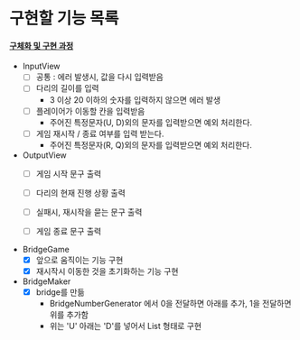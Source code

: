 # 구현할 기능 목록

#### [구체화 및 구현 과정](./PROCESS.md)

- InputView
  - [ ] 공통 : 에러 발생시, 값을 다시 입력받음
  - [ ] 다리의 길이를 입력
      - 3 이상 20 이하의 숫자를 입력하지 않으면 에러 발생
  - [ ] 플레이어가 이동할 칸을 입력받음
      - 주어진 특정문자(U, D)외의 문자를 입력받으면 예외 처리한다.
  - [ ] 게임 재시작 / 종료 여부를 입력 받는다.
      - 주어진 특정문자(R, Q)외의 문자를 입력받으면 예외 처리한다.
  
- OutputView
  - [ ] 게임 시작 문구 출력
  - [ ] 다리의 현재 진행 상황 출력
  - [ ] 실패시, 재시작을 묻는 문구 출력
  - [ ] 게임 종료 문구 출력


- BridgeGame
    - [x] 앞으로 움직이는 기능 구현
    - [x] 재시작시 이동한 것을 초기화하는 기능 구현
- BridgeMaker
    - [x] bridge를 만듦
      - BridgeNumberGenerator 에서 0을 전달하면 아래를 추가, 1을 전달하면 위를 추가함
      - 위는 'U' 아래는 'D'를 넣어서 List<String> 형태로 구현